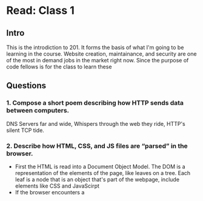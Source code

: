 # Read: Class 1

## Intro

This is the introdiction to 201. It forms the basis of what I'm going to be learning in the course. Website creation, maintainance, and security are one of the most in demand jobs in the market right now. Since the purpose of code fellows is for the class to learn these

## Questions
### 1. Compose a short poem describing how HTTP sends data between computers.

DNS Servers far and wide,
Whispers through the web they ride,
HTTP's silent TCP tide.

### 2. Describe how HTML, CSS, and JS files are “parsed” in the browser.

* First the HTML is read into a Document Object Model. The DOM is a representation of the elements of the page, like leaves on a tree. Each leaf is a node that is an object that's part of the webpage, include elements like CSS and JavaScirpt
* If the browser encounters a **<style>** tag it parses that into what's called a CSSOM \(Cascading Style Sheets Object model\). It looks in the HTML document or through an external CSS document if it's linked
* If the browser encounters a **<script>** tag, it executes the javascript on the page. If there is an external JS file it's pulled from there.

### 3. How can you find images to add to a Website?

Google images, creating your own original artwork. Basical any way you can get an image into a digital form.

### 4. How do you create a String vs a Number in JavaScript?

When declaring a variable, to make it a string place the contents in quotes.

~~~
let strNum = "18";
~~~
To make it a number, write a numeric character without quotes

~~~
let numVar = 18;
~~~

### 5. What is a Variable and why are they important in JavaScript?

A variable is a space reserved in memory to contain a value. It's important to JavaScript because it allows for the manipulation of information.

### 6. What is an HTML attribute?

An attribute is information about an element. For example in **\<img src="foo.png"\>** the element is **\<img\>** and the attribute is **src**

### 7. Describe the Anatomy of an HTMl element.

Most HTML elements have a start tag that says everthing that comes after this will have the properties of the element and an end tag which delineates the end of the element.
~~~~
<foo>"Hi there!"</foo>
~~~~

### 8. What is the Difference between \<article\> and \<section\> element tags?

**\<article\>** tags are for self contained text within the webpage but likely originating from outside or otherwise separate from the main theme of the page.
**\<sectoin\>** tags are for a separate section that maintains the same theme as the rest of the webpage.

### 9. What Elements does a “typical” website include?
The minimum tags in a web page are **\<html\>** **\<title\>** **\<head\>** and **\<body\>**
### 10. How does metadata influence Search Engine Optimization?

Metadata provides information about a webpage that helps search engines find the webpage.

### 11. How is the <meta> HTML tag used when specifying

**\<meta\>** tag is used in the **\<head\>** section to provide information about the page that can be used by search engines to find the page.

### 12. What is the first step to designing a Website?

Determining what the purpose of the website is and the basic layout.

### 13. What is the most important question to answer when designing a Website?

Who and what the website is for.
### 14. Why should you use an \<h\> element over a <span> element to display a top level heading?

**\<h1\>** can be detected by search engines and provides a metadata guide on the content of the page. **\<span\>** does not.
### 15. What are the benefits of using semantic tags in our HTML?
* Readability
* Search Engine Optimization

### 16. Describe 2 things that require JavaScript in the Browser?
* Dynamic Content
* Interactive features
### 17. How can you add JavaScript to an HTML document?

Add a **\<script\>** tag to the document and either do the scripts in the HTML or reference a .jss file elswhere.

## Things I want to know.
Why did javascript replace flash.
